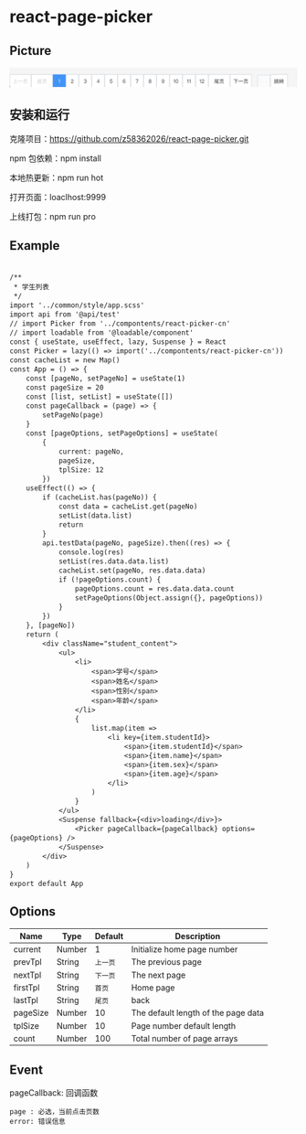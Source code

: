 # react-page-picker

## Picture

![preview-dark](https://github.com/z58362026/react-page-picker/blob/master/src/resource/WX20191114-162617@2x.png?raw=true)

## 安装和运行

克隆项目：https://github.com/z58362026/react-page-picker.git

npm 包依赖：npm install

本地热更新：npm run hot

打开页面：loaclhost:9999

上线打包：npm run pro

## Example

```

/**
 * 学生列表
 */
import '../common/style/app.scss'
import api from '@api/test'
// import Picker from '../compontents/react-picker-cn'
// import loadable from '@loadable/component'
const { useState, useEffect, lazy, Suspense } = React
const Picker = lazy(() => import('../compontents/react-picker-cn'))
const cacheList = new Map()
const App = () => {
    const [pageNo, setPageNo] = useState(1)
    const pageSize = 20
    const [list, setList] = useState([])
    const pageCallback = (page) => {
        setPageNo(page)
    }
    const [pageOptions, setPageOptions] = useState(
        {
            current: pageNo,
            pageSize,
            tplSize: 12
        })
    useEffect(() => {
        if (cacheList.has(pageNo)) {
            const data = cacheList.get(pageNo)
            setList(data.list)
            return
        }
        api.testData(pageNo, pageSize).then((res) => {
            console.log(res)
            setList(res.data.data.list)
            cacheList.set(pageNo, res.data.data)
            if (!pageOptions.count) {
                pageOptions.count = res.data.data.count
                setPageOptions(Object.assign({}, pageOptions))
            }
        })
    }, [pageNo])
    return (
        <div className="student_content">
            <ul>
                <li>
                    <span>学号</span>
                    <span>姓名</span>
                    <span>性别</span>
                    <span>年龄</span>
                </li>
                {
                    list.map(item =>
                        <li key={item.studentId}>
                            <span>{item.studentId}</span>
                            <span>{item.name}</span>
                            <span>{item.sex}</span>
                            <span>{item.age}</span>
                        </li>
                    )
                }
            </ul>
            <Suspense fallback={<div>loading</div>}>
                <Picker pageCallback={pageCallback} options={pageOptions} />
            </Suspense>
        </div>
    )
}
export default App

```

## Options

| Name     | Type   | Default  | Description                         |
| -------- | ------ | -------- | ----------------------------------- |
| current  | Number | 1        | Initialize home page number         |
| prevTpl  | String | `上一页` | The previous page                   |
| nextTpl  | String | `下一页` | The next page                       |
| firstTpl | String | `首页`   | Home page                           |
| lastTpl  | String | `尾页`   | back                                |
| pageSize | Number | 10       | The default length of the page data |
| tplSize  | Number | 10       | Page number default length          |
| count    | Number | 100      | Total number of page arrays         |

## Event

pageCallback: 回调函数

    page : 必选，当前点击页数
    error: 错误信息
